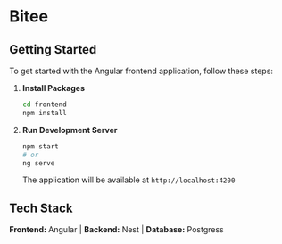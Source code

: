 # Bitee

## Getting Started

To get started with the Angular frontend application, follow these steps:

1. **Install Packages**
   ```bash
   cd frontend
   npm install
   ```

2. **Run Development Server**
   ```bash
   npm start
   # or
   ng serve
   ```
   The application will be available at `http://localhost:4200`


## Tech Stack
**Frontend:** Angular | **Backend:** Nest | **Database:** Postgress